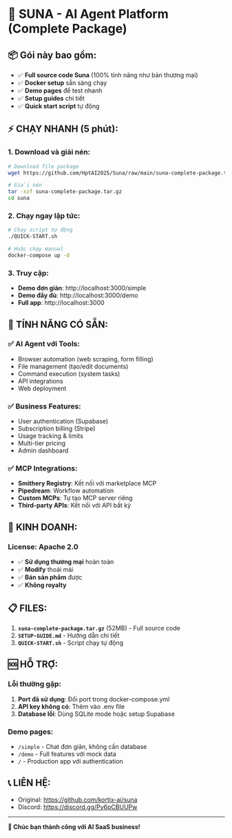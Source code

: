 # 🚀 SUNA - AI Agent Platform (Complete Package)

## 📦 **Gói này bao gồm:**
- ✅ **Full source code Suna** (100% tính năng như bản thương mại)
- ✅ **Docker setup** sẵn sàng chạy
- ✅ **Demo pages** để test nhanh
- ✅ **Setup guides** chi tiết
- ✅ **Quick start script** tự động

## ⚡ **CHẠY NHANH (5 phút):**

### 1. Download và giải nén:
```bash
# Download file package
wget https://github.com/HptAI2025/Suna/raw/main/suna-complete-package.tar.gz

# Giải nén
tar -xzf suna-complete-package.tar.gz
cd suna
```

### 2. Chạy ngay lập tức:
```bash
# Chạy script tự động
./QUICK-START.sh

# Hoặc chạy manual
docker-compose up -d
```

### 3. Truy cập:
- **Demo đơn giản**: http://localhost:3000/simple
- **Demo đầy đủ**: http://localhost:3000/demo  
- **Full app**: http://localhost:3000

## 🎯 **TÍNH NĂNG CÓ SẴN:**

### ✅ **AI Agent với Tools:**
- Browser automation (web scraping, form filling)
- File management (tạo/edit documents)
- Command execution (system tasks)
- API integrations
- Web deployment

### ✅ **Business Features:**
- User authentication (Supabase)
- Subscription billing (Stripe)
- Usage tracking & limits
- Multi-tier pricing
- Admin dashboard

### ✅ **MCP Integrations:**
- **Smithery Registry**: Kết nối với marketplace MCP
- **Pipedream**: Workflow automation
- **Custom MCPs**: Tự tạo MCP server riêng
- **Third-party APIs**: Kết nối với API bất kỳ

## 🏢 **KINH DOANH:**

### License: Apache 2.0
- ✅ **Sử dụng thương mại** hoàn toàn
- ✅ **Modify** thoải mái
- ✅ **Bán sản phẩm** được
- ✅ **Không royalty**

## 📋 **FILES:**

1. **`suna-complete-package.tar.gz`** (52MB) - Full source code
2. **`SETUP-GUIDE.md`** - Hướng dẫn chi tiết
3. **`QUICK-START.sh`** - Script chạy tự động

## 🆘 **HỖ TRỢ:**

### Lỗi thường gặp:
1. **Port đã sử dụng**: Đổi port trong docker-compose.yml
2. **API key không có**: Thêm vào .env file
3. **Database lỗi**: Dùng SQLite mode hoặc setup Supabase

### Demo pages:
- `/simple` - Chat đơn giản, không cần database
- `/demo` - Full features với mock data
- `/` - Production app với authentication

## 📞 **LIÊN HỆ:**
- Original: https://github.com/kortix-ai/suna
- Discord: https://discord.gg/Py6pCBUUPw

---
**🎉 Chúc bạn thành công với AI SaaS business!**